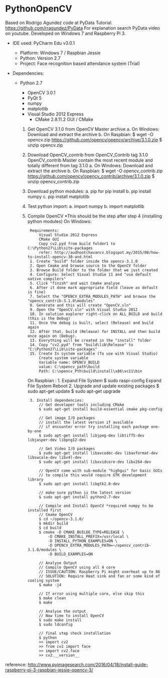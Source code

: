 # PythonOpenCV

Based on Rodrigo Agundez code at PyData Tutorial. https://github.com/rragundez/PyData
For explanation search PyData video on youtube.
Developed on Windows 7 and Raspberry Pi 3.

- IDE used: PyCharm Edu v3.0.1
	- Platform: Windows 7 / Raspbian Jessie
	- Python: Version 2.7
	- Project: Face recognition based attendance system (Trial)
  
  
- Dependencies:
  - Python 2.7
    - OpenCV 3.0.1
    - PyQt 5
    - numpy
    - matplotlib
    - Visual Studio 2012 Express
		- CMake 2.8.11.2 GUI / CMake

	1. Get OpenCV 3.1.0 from OpenCV Master archive
		a. On Windows: Download and extract the archive
		b. On Raspbian:
			$ wget -O opencv.zip https://github.com/opencv/opencv/archive/3.1.0.zip
			$ unzip opencv.zip
	
	2. Download OpenCV_contrib from OpenCV_Contrib tag 3.1.0
		OpenCV_contrib Master contain the most recent module and totally different from tag 3.1.0
		a. On Windows: Download and extract the archive
		b. On Raspbian:
			$ wget -O opencv_contrib.zip https://github.com/opencv/opencv_contrib/archive/3.1.0.zip
			$ unzip opencv_contrib.zip
			
	3. Download python modules:
		a. pip for pip install
		b. pip install numpy
		c. pip install matplotlib

	4. Test python import:
		a. import numpy
		b. import matplotlib
	
		
	5. Compile OpenCV 
	*This should be the step after step 4 (installing python modules)
		On Windows:
		
			Requirements: 
				Visual Studio 2012 Express
				CMake GUI
				Copy cv2.pyd from build folder1 to C:\Python27\Lib\site-packages
				refer: http://audhootchavancv.blogspot.my/2015/08/how-to-install-opencv-30-and.html
			1. Create "build" folder inside the opencv-3.1.0
			2. Open Cmake and browse source to the OpenCV folder
			3. Browse Build folder to the folder that we just created
			4. Configure: Select Visual Studio 11 and "use default native compilers"
			5. Click "finish" and wait Cmake analyse 
			6. After it done mark appropriate field (leave as default is fine)
			7. Select the "OPENCV_EXTRA_MODULES_PATH" and browse the "opencv_contrib-3.1.0\modules"
			8. Generate and this will create "OpenCV.sln" 
			9. Open the "OpenCV.sln" with Visual Studio 2012
			10. In solution explorer right-click on ALL_BUILD and build (this is the Debug)
			11. Once the debug is built, select (Release) and build again
			12. After that, build (Release) for INSTALL and then build once again on (Debug).
			13. Everything will be created in the "install" folder
			14. Copy "cv2.pyd" from "build\lib\Release" to "C:\Python27\Lib\site-packages"
			15. Create In system variable (To use with Visual Studio)
				Create system variable
				Variable name: OPENCV_BUILD
				value: C:\opencv_path\build
				Path: C:\opencv_Pth\build\install\x86\vc11\bin
			
		
		On Raspbian :
			1. Expand File System
				$ sudo raspi-config
					Expand File System
					Reboot
			2. Upgrade and update existing packages
				$ sudo apt-get update
				$ sudo apt-get upgrade
				
			3. Install dependencies:
				// Get developer tools including CMake
				$ sudo apt-get install build-essential cmake pkg-config
				
				// Get image I/O packages
				// install the latest version if available
				// if encounter error try installing each package one-by-one
				$ sudo apt-get install libjpeg-dev libtiff5-dev libjasper-dev libpng12-dev
				
				// Get Video I/O packages
				$ sudo apt-get install libavcodec-dev libavformat-dev libswcale-dev libv4l-dev
				$ sudo apt-get install libxvidcore-dev libx264-dev
				
				// OpenCV come with sub-module "highgui" for basic GUIs
				// to compile this would require GTK development library
				$ sudo apt-get install libgtk2.0-dev
				
				// make sure python is the latest version
				$ sudo apt-get install python2.7-dev
				
				// Compile and Install OpenCV *required numpy to be installed first
				// Cmake OpenCV
				$ cd ~/opencv-3.1.0/
				$ mkdir build
				$ cd build
				$ cmake -D CMAKE_BUILDE_TYPE=RELEASE \
				    -D CMAKE_INSTALL_PREFIX=/usr/local \
				    -D INSTALL_PYTHON_EXAMPLES=ON \
				    -D OPENCV_EXTRA_MODULES_PATH=~/opencv_contrib-3.1.0/modules \
				    -D BUILD_EXAMPLES=ON
				
				// Analyse Output
				// Compile OpenCV using all 4 core 
				// ISSUE/CAUTION: Raspberry Pi might overheat up to 86
				// SOLUTION: Require Heat sink and fan or some kind of cooling system
				$ make -j4 
				
				// If error using multiple core, else skip this
				$ make clean
				$ make 
				
				// Analyse the output
				// Now time to install OpenCV
				$ sudo make install
				$ sudo ldconfig
				
				// final step check installation
				$ python
				>> import cv2
				>> from cv2 import face
				>> import cv2.face
				>> cv2.__version__
			
reference: http://www.pyimagesearch.com/2016/04/18/install-guide-raspberry-pi-3-raspbian-jessie-opencv-3/
